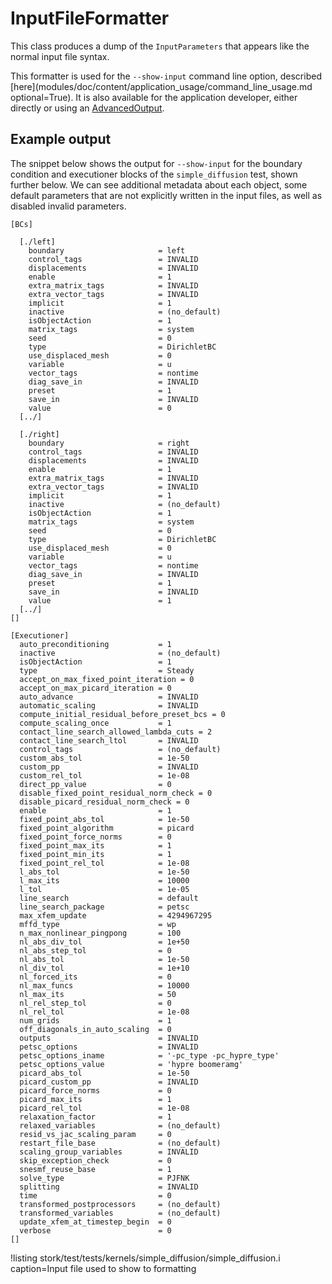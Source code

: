 # InputFileFormatter

This class produces a dump of the `InputParameters` that appears like the normal input
file syntax.

This formatter is used for the `--show-input` command line option, described
[here](modules/doc/content/application_usage/command_line_usage.md optional=True). It is also available for the
application developer, either directly or using an [AdvancedOutput](syntax/Outputs/index.md#advanced-output).

## Example output

The snippet below shows the output for `--show-input` for the boundary condition and executioner
blocks of the `simple_diffusion` test, shown further below. We can see additional metadata about each object,
some default parameters that are not explicitly written in the input files, as well as
disabled invalid parameters.

```
[BCs]

  [./left]
    boundary                     = left
    control_tags                 = INVALID
    displacements                = INVALID
    enable                       = 1
    extra_matrix_tags            = INVALID
    extra_vector_tags            = INVALID
    implicit                     = 1
    inactive                     = (no_default)
    isObjectAction               = 1
    matrix_tags                  = system
    seed                         = 0
    type                         = DirichletBC
    use_displaced_mesh           = 0
    variable                     = u
    vector_tags                  = nontime
    diag_save_in                 = INVALID
    preset                       = 1
    save_in                      = INVALID
    value                        = 0
  [../]

  [./right]
    boundary                     = right
    control_tags                 = INVALID
    displacements                = INVALID
    enable                       = 1
    extra_matrix_tags            = INVALID
    extra_vector_tags            = INVALID
    implicit                     = 1
    inactive                     = (no_default)
    isObjectAction               = 1
    matrix_tags                  = system
    seed                         = 0
    type                         = DirichletBC
    use_displaced_mesh           = 0
    variable                     = u
    vector_tags                  = nontime
    diag_save_in                 = INVALID
    preset                       = 1
    save_in                      = INVALID
    value                        = 1
  [../]
[]

[Executioner]
  auto_preconditioning           = 1
  inactive                       = (no_default)
  isObjectAction                 = 1
  type                           = Steady
  accept_on_max_fixed_point_iteration = 0
  accept_on_max_picard_iteration = 0
  auto_advance                   = INVALID
  automatic_scaling              = INVALID
  compute_initial_residual_before_preset_bcs = 0
  compute_scaling_once           = 1
  contact_line_search_allowed_lambda_cuts = 2
  contact_line_search_ltol       = INVALID
  control_tags                   = (no_default)
  custom_abs_tol                 = 1e-50
  custom_pp                      = INVALID
  custom_rel_tol                 = 1e-08
  direct_pp_value                = 0
  disable_fixed_point_residual_norm_check = 0
  disable_picard_residual_norm_check = 0
  enable                         = 1
  fixed_point_abs_tol            = 1e-50
  fixed_point_algorithm          = picard
  fixed_point_force_norms        = 0
  fixed_point_max_its            = 1
  fixed_point_min_its            = 1
  fixed_point_rel_tol            = 1e-08
  l_abs_tol                      = 1e-50
  l_max_its                      = 10000
  l_tol                          = 1e-05
  line_search                    = default
  line_search_package            = petsc
  max_xfem_update                = 4294967295
  mffd_type                      = wp
  n_max_nonlinear_pingpong       = 100
  nl_abs_div_tol                 = 1e+50
  nl_abs_step_tol                = 0
  nl_abs_tol                     = 1e-50
  nl_div_tol                     = 1e+10
  nl_forced_its                  = 0
  nl_max_funcs                   = 10000
  nl_max_its                     = 50
  nl_rel_step_tol                = 0
  nl_rel_tol                     = 1e-08
  num_grids                      = 1
  off_diagonals_in_auto_scaling  = 0
  outputs                        = INVALID
  petsc_options                  = INVALID
  petsc_options_iname            = '-pc_type -pc_hypre_type'
  petsc_options_value            = 'hypre boomeramg'
  picard_abs_tol                 = 1e-50
  picard_custom_pp               = INVALID
  picard_force_norms             = 0
  picard_max_its                 = 1
  picard_rel_tol                 = 1e-08
  relaxation_factor              = 1
  relaxed_variables              = (no_default)
  resid_vs_jac_scaling_param     = 0
  restart_file_base              = (no_default)
  scaling_group_variables        = INVALID
  skip_exception_check           = 0
  snesmf_reuse_base              = 1
  solve_type                     = PJFNK
  splitting                      = INVALID
  time                           = 0
  transformed_postprocessors     = (no_default)
  transformed_variables          = (no_default)
  update_xfem_at_timestep_begin  = 0
  verbose                        = 0
[]
```

!listing stork/test/tests/kernels/simple_diffusion/simple_diffusion.i caption=Input file used to show to formatting
